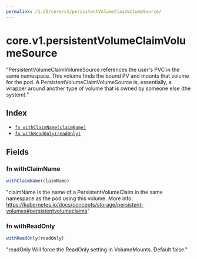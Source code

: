 ```yaml
---
permalink: /1.25/core/v1/persistentVolumeClaimVolumeSource/
---
```


# core.v1.persistentVolumeClaimVolumeSource

"PersistentVolumeClaimVolumeSource references the user's PVC in the same namespace. This volume finds the bound PV and mounts that volume for the pod. A PersistentVolumeClaimVolumeSource is, essentially, a wrapper around another type of volume that is owned by someone else (the system)."

## Index

* [`fn withClaimName(claimName)`](#fn-withclaimname)
* [`fn withReadOnly(readOnly)`](#fn-withreadonly)

## Fields

### fn withClaimName

```ts
withClaimName(claimName)
```

"claimName is the name of a PersistentVolumeClaim in the same namespace as the pod using this volume. More info: https://kubernetes.io/docs/concepts/storage/persistent-volumes#persistentvolumeclaims"

### fn withReadOnly

```ts
withReadOnly(readOnly)
```

"readOnly Will force the ReadOnly setting in VolumeMounts. Default false."